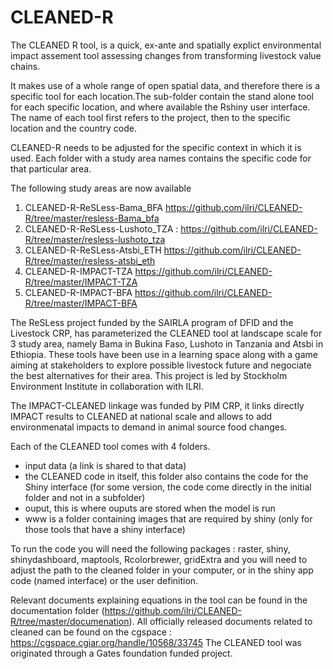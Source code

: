 # CLEANED-R

The CLEANED R tool, is a quick, ex-ante and spatially explict environmental impact assement tool assessing changes from transforming livestock value chains. 

It makes use of a whole range of open spatial data, and therefore there is a specific tool for each location.The sub-folder contain the stand alone tool for each specific location, and where available the Rshiny user interface. 
The name of each tool first refers to the project, then to the specific location and the country code. 

CLEANED-R needs to be adjusted for the specific context in which it is used. Each folder with a study area names contains the specific code for that particular area.

The following study areas are now available

1. CLEANED-R-ReSLess-Bama_BFA https://github.com/ilri/CLEANED-R/tree/master/resless-Bama_bfa
1. CLEANED-R-ReSLess-Lushoto_TZA : https://github.com/ilri/CLEANED-R/tree/master/resless-lushoto_tza
1. CLEANED-R-ReSLess-Atsbi_ETH https://github.com/ilri/CLEANED-R/tree/master/resless-atsbi_eth
1. CLEANED-R-IMPACT-TZA https://github.com/ilri/CLEANED-R/tree/master/IMPACT-TZA
1. CLEANED-R-IMPACT-BFA https://github.com/ilri/CLEANED-R/tree/master/IMPACT-BFA 

The ReSLess project funded by the SAIRLA program of DFID and the Livestock CRP, has parameterized the CLEANED tool at landscape scale for 3 study area, namely Bama in Bukina Faso, Lushoto in Tanzania and Atsbi in Ethiopia. These tools have been use in a learning space along with a game aiming at stakeholders to explore possible livestock future and negociate the best alternatives for their area. This project is led by Stockholm Environment Institute in collaboration with ILRI.  

The IMPACT-CLEANED linkage was funded by PIM CRP, it links directly IMPACT results to CLEANED at national scale and allows to add environmenatal impacts to demand in animal source food changes.


Each of the CLEANED tool comes with 4 folders.

* input data (a link is shared to that data)
* the CLEANED code in itself, this folder also contains the code for the Shiny interface (for some version, the code come directly in the initial folder and not in a subfolder) 
* ouput, this is where ouputs are stored when the model is run 
* www is a folder containing images that are required by shiny (only for those tools that have a shiny interface)

To run the code you will need the following packages : raster, shiny, shinydashboard, maptools, Rcolorbrewer, gridExtra and you will need to adjust the path to the cleaned folder in your computer, or in the shiny app code (named interface) or the user definition.

Relevant documents explaining equations in the tool can be found in the documentation folder (https://github.com/ilri/CLEANED-R/tree/master/documenation). 
All officially released documents related to cleaned can be found on the cgspace : https://cgspace.cgiar.org/handle/10568/33745 
The CLEANED tool was originated through a Gates foundation funded project. 


